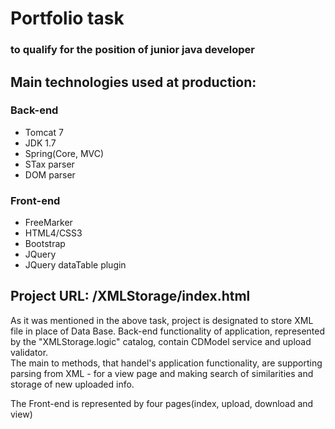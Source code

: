 
<h1>Portfolio task</h1>

<h3>to qualify for the position of junior java developer </h3>

<h2>Main technologies used at production:</h2>

<h3>Back-end</h3>
<ul>
    <li>Tomcat 7</li>
    <li>JDK 1.7</li>
    <li>Spring(Core, MVC)</li>
    <li>STax parser</li>
    <li>DOM parser</li>
</ul>

<h3>Front-end</h3>
<ul>
    <li>FreeMarker</li>
    <li>HTML4/CSS3</li>
    <li>Bootstrap</li>
    <li>JQuery</li>
    <li>JQuery dataTable plugin</li>
</ul>

<h2>Project URL: /XMLStorage/index.html</h2>

<span>As it was mentioned in the above task, project is designated to store XML file in place of Data Base. Back-end
 functionality of application, represented by the "XMLStorage.logic" catalog, contain CDModel service and upload validator.
</br>
The main to methods, that handel's application functionality, are supporting parsing from XML - for a view page and
  making search of similarities and storage of new uploaded info.</span>

<span>The Front-end is represented by four pages(index, upload, download and view)</span>
